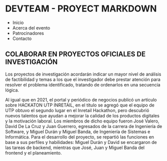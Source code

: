 # DEVTEAM - PROYECT MARKDOWN

* Inicio
* Acerca del evento
* Patrocinadores
* Contacto

## COLABORAR EN PROYECTOS OFICIALES DE INVESTIGACIÓN

Los proyectos de investigación acordarán indicar un mayor nivel de análisis de factibilidad y temas a los que el investigador debe prestar atención para resolver el problema identificado, tratando de ordenarlos en una secuencia lógica.

Al igual que en 2021, el portal y periódico de negocios publicó un artículo sobre HACKATON UTP INRETAIL, en el título se agregó que el equipo de UTP obtuvo el segundo lugar en el Inretail Hackathon, pero descubrió nuevos talentos que ayudan a mejorar la calidad de los productos digitales y la motivación laboral.
Los miembros de dicho equipo fueron José Valero, David De La Cruz y Juan Guerrero, egresados de la carrera de Ingeniería de Software, y Miguel Durán y Miguel Banda, de Ingeniería de Sistemas e Informática. Para el desarrollo del proyecto, se repartió las funciones en base a sus perfiles y habilidades: Miguel Durán y David se encargaron de las tareas de backend, mientras que José, Juan y Miguel Banda del frontend y el planeamiento.